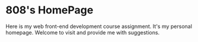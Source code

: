 # 808's HomePage
Here is my web front-end development course assignment. It's my personal homepage. Welcome to visit and provide me with suggestions.

